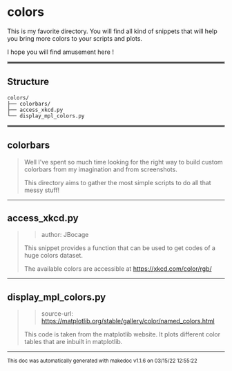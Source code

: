 # colors

This is my favorite directory. You will find all kind of snippets that will help you
bring more colors to your scripts and plots. 

I hope you will find amusement here !
<hr style="border:2px solid gray"> </hr>

## Structure 
```
colors/
├── colorbars/
├── access_xkcd.py
└── display_mpl_colors.py
```

<hr style="border:2px solid gray"> </hr>

## colorbars
>
>Well I've spent so much time looking for the right way to build custom colorbars
>from my imagination and from screenshots. 
>
>This directory aims to gather the most simple scripts to do all that messy stuff! 
---
## access_xkcd.py
>> author: JBocage
>
>This snippet provides a function that can be used to get codes of a huge colors dataset.
>
>The available colors are accessible at https://xkcd.com/color/rgb/

---
## display_mpl_colors.py
>> source-url: https://matplotlib.org/stable/gallery/color/named_colors.html
>
>This code is taken from the matplotlib website. It plots different color tables
>that are inbuilt in matplotlib.

---




<sub>This doc was automatically generated with makedoc v1.1.6 on  03/15/22 12:55:22 